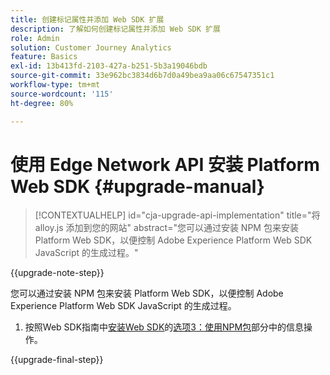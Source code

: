 ```yaml
---
title: 创建标记属性并添加 Web SDK 扩展
description: 了解如何创建标记属性并添加 Web SDK 扩展
role: Admin
solution: Customer Journey Analytics
feature: Basics
exl-id: 13b413fd-2103-427a-b251-5b3a19046bdb
source-git-commit: 33e962bc3834d6b7d0a49bea9aa06c67547351c1
workflow-type: tm+mt
source-wordcount: '115'
ht-degree: 80%

---
```


# 使用 Edge Network API 安装 Platform Web SDK {#upgrade-manual}

<!-- markdownlint-disable MD034 -->

>[!CONTEXTUALHELP]
>id="cja-upgrade-api-implementation"
>title="将 alloy.js 添加到您的网站"
>abstract="您可以通过安装 NPM 包来安装 Platform Web SDK，以便控制 Adobe Experience Platform Web SDK JavaScript 的生成过程。"

<!-- markdownlint-enable MD034 -->

{{upgrade-note-step}}

您可以通过安装 NPM 包来安装 Platform Web SDK，以便控制 Adobe Experience Platform Web SDK JavaScript 的生成过程。

1. 按照Web SDK指南中[安装Web SDK](https://experienceleague.adobe.com/en/docs/experience-platform/edge/fundamentals/installing-the-sdk#option-3-using-the-npm-package)的[选项3：使用NPM包](https://experienceleague.adobe.com/zh-hans/docs/experience-platform/edge/fundamentals/installing-the-sdk)部分中的信息操作。

{{upgrade-final-step}}

